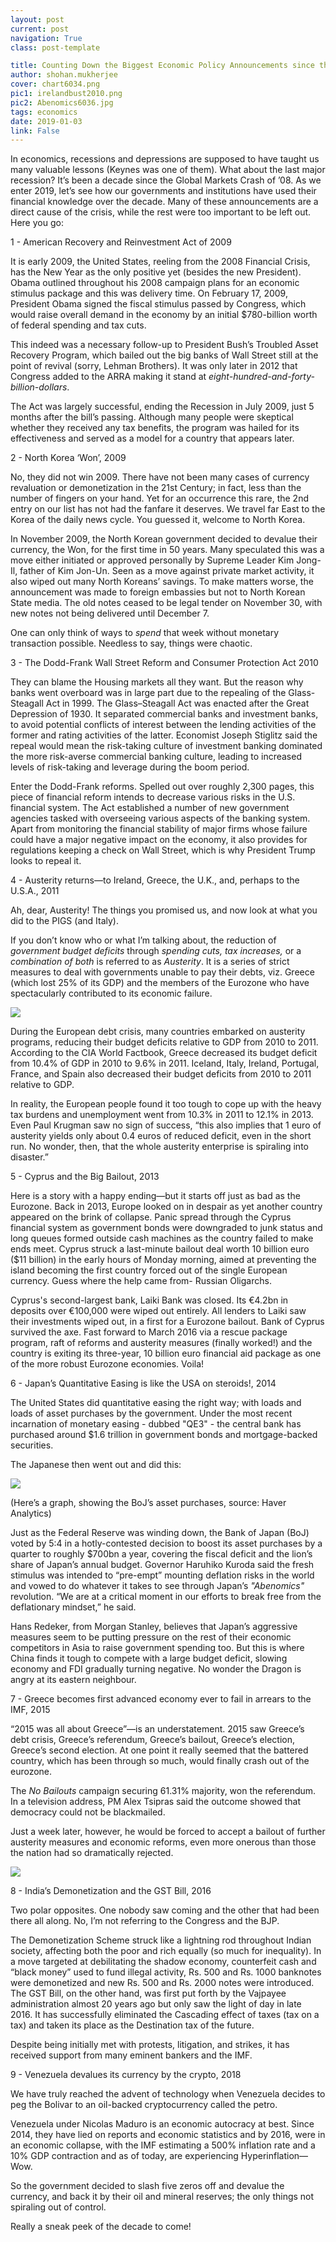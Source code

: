 ```yaml
---
layout: post
current: post
navigation: True
class: post-template

title: Counting Down the Biggest Economic Policy Announcements since the 2008 Financial Crash
author: shohan.mukherjee
cover: chart6034.png
pic1: irelandbust2010.png
pic2: Abenomics6036.jpg
tags: economics
date: 2019-01-03
link: False
---
```

In economics, recessions and depressions are supposed to have taught us many valuable lessons (Keynes was one of them). What about the last major recession? It’s been a decade since the Global Markets Crash of ’08. As we enter 2019, let’s see how our governments and institutions have used their financial knowledge over the decade. Many of these announcements are a direct cause of the crisis, while the rest were too important to be left out. Here you go:

1 - American Recovery and Reinvestment Act of 2009

It is early 2009, the United States, reeling from the 2008 Financial Crisis, has the New Year as the only positive yet (besides the new President). Obama outlined throughout his 2008 campaign plans for an economic stimulus package and this was delivery time. On February 17, 2009, President Obama signed the fiscal stimulus passed by Congress, which would raise overall demand in the economy by an initial $780-billion worth of federal spending and tax cuts.

This indeed was a necessary follow-up to President Bush’s Troubled Asset Recovery Program, which bailed out the big banks of Wall Street still at the point of revival (sorry, Lehman Brothers). It was only later in 2012 that Congress added to the ARRA making it stand at <i>eight-hundred-and-forty-billion-dollars</i>.

The Act was largely successful, ending the Recession in July 2009, just 5 months after the bill’s passing. Although many people were skeptical whether they received any tax benefits, the program was hailed for its effectiveness and served as a model for a country that appears later.

2 - North Korea ‘Won’, 2009

No, they did not win 2009. There have not been many cases of currency revaluation or demonetization in the 21st Century; in fact, less than the number of fingers on your hand. Yet for an occurrence this rare, the 2nd entry on our list has not had the fanfare it deserves. We travel far East to the Korea of the daily news cycle. You guessed it, welcome to North Korea.

In November 2009, the North Korean government decided to devalue their currency, the Won, for the first time in 50 years. Many speculated this was a move either initiated or approved personally by Supreme Leader Kim Jong-Il, father of Kim Jon-Un. Seen as a move against private market activity, it also wiped out many North Koreans’ savings. To make matters worse, the announcement was made to foreign embassies but not to North Korean State media. The old notes ceased to be legal tender on November 30, with new notes not being delivered until December 7.

One can only think of ways to <i>spend</i> that week without monetary transaction possible. Needless to say, things were chaotic.

3 - The Dodd-Frank Wall Street Reform and Consumer Protection Act 2010

They can blame the Housing markets all they want. But the reason why banks went overboard was in large part due to the repealing of the Glass-Steagall Act in 1999. The Glass–Steagall Act was enacted after the Great Depression of 1930. It separated commercial banks and investment banks, to avoid potential conflicts of interest between the lending activities of the former and rating activities of the latter. Economist Joseph Stiglitz said the repeal would mean the risk-taking culture of investment banking dominated the more risk-averse commercial banking culture, leading to increased levels of risk-taking and leverage during the boom period.

Enter the Dodd-Frank reforms. Spelled out over roughly 2,300 pages, this piece of financial reform intends to decrease various risks in the U.S. financial system. The Act established a number of new government agencies tasked with overseeing various aspects of the banking system. Apart from monitoring the financial stability of major firms whose failure could have a major negative impact on the economy, it also provides for regulations keeping a check on Wall Street, which is why President Trump looks to repeal it.

4 - Austerity returns—to Ireland, Greece, the U.K., and, perhaps to the U.S.A., 2011

Ah, dear, Austerity! The things you promised us, and now look at what you did to the PIGS (and Italy).

If you don’t know who or what I’m talking about, the reduction of <i>government budget deficits</i> through <i>spending cuts, tax increases,</i> or a <i>combination of both</i> is referred to as <em>Austerity</em>. It is a series of strict measures to deal with governments unable to pay their debts, viz. Greece (which lost 25% of its GDP) and the members of the Eurozone who have spectacularly contributed to its economic failure.

<img src="assets/images/{{ site.baseurl }}{{ page.pic1 }}">

During the European debt crisis, many countries embarked on austerity programs, reducing their budget deficits relative to GDP from 2010 to 2011. According to the CIA World Factbook, Greece decreased its budget deficit from 10.4% of GDP in 2010 to 9.6% in 2011. Iceland, Italy, Ireland, Portugal, France, and Spain also decreased their budget deficits from 2010 to 2011 relative to GDP.

In reality, the European people found it too tough to cope up with the heavy tax burdens and unemployment went from 10.3% in 2011 to 12.1% in 2013. Even Paul Krugman saw no sign of success, “this also implies that 1 euro of austerity yields only about 0.4 euros of reduced deficit, even in the short run. No wonder, then, that the whole austerity enterprise is spiraling into disaster.”

5 - Cyprus and the Big Bailout, 2013

Here is a story with a happy ending―but it starts off just as bad as the Eurozone. Back in 2013, Europe looked on in despair as yet another country appeared on the brink of collapse. Panic spread through the Cyprus financial system as government bonds were downgraded to junk status and long queues formed outside cash machines as the country failed to make ends meet. Cyprus struck a last-minute bailout deal worth 10 billion euro ($11 billion) in the early hours of Monday morning, aimed at preventing the island becoming the first country forced out of the single European currency. Guess where the help came from- Russian Oligarchs.

Cyprus's second-largest bank, Laiki Bank was closed. Its €4.2bn in deposits over €100,000 were wiped out entirely. All lenders to Laiki saw their investments wiped out, in a first for a Eurozone bailout. Bank of Cyprus survived the axe. Fast forward to March 2016 via a rescue package program, raft of reforms and austerity measures (finally worked!)  and the country is exiting its three-year, 10 billion euro financial aid package as one of the more robust Eurozone economies. Voila!

6 - Japan’s Quantitative Easing is like the USA on steroids!,  2014

The United States did quantitative easing the right way; with loads and loads of asset purchases by the government. Under the most recent incarnation of monetary easing - dubbed "QE3" - the central bank has purchased around $1.6 trillion in government bonds and mortgage-backed securities.


The Japanese then went out and did this:  

<img src="assets/images/{{ site.baseurl }}{{ page.pic2 }}">

(Here’s a graph, showing the BoJ’s asset purchases, source: Haver Analytics)

Just as the Federal Reserve was winding down, the Bank of Japan (BoJ) voted by 5:4 in a hotly-contested decision to boost its asset purchases by a quarter to roughly $700bn a year, covering the fiscal deficit and the lion’s share of Japan’s annual budget. Governor Haruhiko Kuroda said the fresh stimulus was intended to “pre-empt” mounting deflation risks in the world and vowed to do whatever it takes to see through Japan’s <i>"Abenomics"</i> revolution. “We are at a critical moment in our efforts to break free from the deflationary mindset,” he said.

Hans Redeker, from Morgan Stanley, believes that Japan’s aggressive measures seem to be putting pressure on the rest of their economic competitors in Asia to raise government spending too. But this is where China finds it tough to compete with a large budget deficit, slowing economy and FDI gradually turning negative. No wonder the Dragon is angry at its eastern neighbour.


7 - Greece becomes first advanced economy ever to fail in arrears to the IMF, 2015

“2015 was all about Greece”—is an understatement. 2015 saw Greece’s debt crisis, Greece’s referendum, Greece’s bailout, Greece’s election, Greece’s second election. At one point it really seemed that the battered country, which has been through so much, would finally crash out of the eurozone.

The <i>No Bailouts</i> campaign securing 61.31% majority, won the referendum. In a television address, PM Alex Tsipras said the outcome showed that democracy could not be blackmailed.

Just a week later, however, he would be forced to accept a bailout of further austerity measures and economic reforms, even more onerous than those the nation had so dramatically rejected.

<img src="assets/images/{{ site.baseurl }}{{ page.cover }}">

8 - India’s Demonetization and the GST Bill, 2016

Two polar opposites. One nobody saw coming and the other that had been there all along. No, I’m not referring to the Congress and the BJP.

The Demonetization Scheme struck like a lightning rod throughout Indian society, affecting both the poor and rich equally (so much for inequality). In a move targeted at debilitating the shadow economy, counterfeit cash and “black money” used to fund illegal activity, Rs. 500 and Rs. 1000 banknotes were demonetized and new Rs. 500 and Rs. 2000 notes were introduced. The GST Bill, on the other hand, was first put forth by the Vajpayee administration almost 20 years ago but only saw the light of day in late 2016. It has successfully eliminated the Cascading effect of taxes (tax on a tax) and taken its place as the Destination tax of the future.

Despite being initially met with protests, litigation, and strikes, it has received support from many eminent bankers and the IMF.

9 - Venezuela devalues its currency by the crypto, 2018

We have truly reached the advent of technology when Venezuela decides to peg the Bolivar to an oil-backed cryptocurrency called the petro.

Venezuela under Nicolas Maduro is an economic autocracy at best. Since 2014, they have lied on reports and economic statistics and by 2016, were in an economic collapse, with the IMF estimating a 500% inflation rate and a 10% GDP contraction and as of today, are experiencing Hyperinflation—Wow.

So the government decided to slash five zeros off and devalue the currency, and back it by their oil and mineral reserves; the only things not spiraling out of control.

Really a sneak peek of the decade to come!
